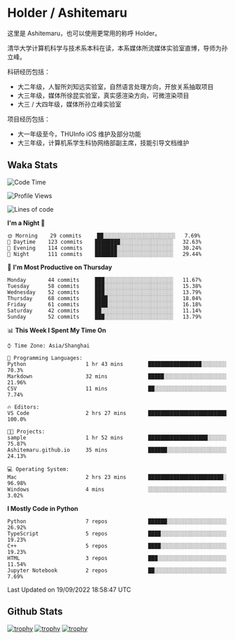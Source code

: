 # Holder / Ashitemaru

这里是 Ashitemaru，也可以使用更常用的称呼 Holder。

清华大学计算机科学与技术系本科在读，本系媒体所流媒体实验室直博，导师为孙立峰。

科研经历包括：

- 大二年级，人智所刘知远实验室，自然语言处理方向，开放关系抽取项目
- 大三年级，媒体所徐昆实验室，真实感渲染方向，可微渲染项目
- 大三 / 大四年级，媒体所孙立峰实验室

项目经历包括：

- 大一年级至今，THUInfo iOS 维护及部分功能
- 大三年级，计算机系学生科协网络部副主席，技能引导文档维护

## Waka Stats

<!--START_SECTION:waka-->
![Code Time](http://img.shields.io/badge/Code%20Time-2%20hrs%2027%20mins-blue)

![Profile Views](http://img.shields.io/badge/Profile%20Views-71-blue)

![Lines of code](https://img.shields.io/badge/From%20Hello%20World%20I%27ve%20Written-318%20Thousand%20lines%20of%20code-blue)

**I'm a Night 🦉** 

```text
🌞 Morning    29 commits     ██░░░░░░░░░░░░░░░░░░░░░░░   7.69% 
🌆 Daytime    123 commits    ████████░░░░░░░░░░░░░░░░░   32.63% 
🌃 Evening    114 commits    ███████░░░░░░░░░░░░░░░░░░   30.24% 
🌙 Night      111 commits    ███████░░░░░░░░░░░░░░░░░░   29.44%

```
📅 **I'm Most Productive on Thursday** 

```text
Monday       44 commits     ███░░░░░░░░░░░░░░░░░░░░░░   11.67% 
Tuesday      58 commits     ███░░░░░░░░░░░░░░░░░░░░░░   15.38% 
Wednesday    52 commits     ███░░░░░░░░░░░░░░░░░░░░░░   13.79% 
Thursday     68 commits     ████░░░░░░░░░░░░░░░░░░░░░   18.04% 
Friday       61 commits     ████░░░░░░░░░░░░░░░░░░░░░   16.18% 
Saturday     42 commits     ██░░░░░░░░░░░░░░░░░░░░░░░   11.14% 
Sunday       52 commits     ███░░░░░░░░░░░░░░░░░░░░░░   13.79%

```


📊 **This Week I Spent My Time On** 

```text
⌚︎ Time Zone: Asia/Shanghai

💬 Programming Languages: 
Python                   1 hr 43 mins        █████████████████░░░░░░░░   70.3% 
Markdown                 32 mins             █████░░░░░░░░░░░░░░░░░░░░   21.96% 
CSV                      11 mins             ██░░░░░░░░░░░░░░░░░░░░░░░   7.74%

🔥 Editors: 
VS Code                  2 hrs 27 mins       █████████████████████████   100.0%

🐱‍💻 Projects: 
sample                   1 hr 52 mins        ███████████████████░░░░░░   75.87% 
Ashitemaru.github.io     35 mins             ██████░░░░░░░░░░░░░░░░░░░   24.13%

💻 Operating System: 
Mac                      2 hrs 23 mins       ████████████████████████░   96.98% 
Windows                  4 mins              ░░░░░░░░░░░░░░░░░░░░░░░░░   3.02%

```

**I Mostly Code in Python** 

```text
Python                   7 repos             ██████░░░░░░░░░░░░░░░░░░░   26.92% 
TypeScript               5 repos             ████░░░░░░░░░░░░░░░░░░░░░   19.23% 
C++                      5 repos             ████░░░░░░░░░░░░░░░░░░░░░   19.23% 
HTML                     3 repos             ███░░░░░░░░░░░░░░░░░░░░░░   11.54% 
Jupyter Notebook         2 repos             ██░░░░░░░░░░░░░░░░░░░░░░░   7.69%

```



 Last Updated on 19/09/2022 18:58:47 UTC
<!--END_SECTION:waka-->

## Github Stats

[![trophy](https://github-profile-trophy.vercel.app/?username=Ashitemaru&column=7)](https://github.com/Ashitemaru)
[![trophy](https://github-readme-stats.vercel.app/api?username=Ashitemaru&show_icons=true&include_all_commits=true)](https://github.com/Ashitemaru)
[![trophy](https://github-readme-stats.vercel.app/api/top-langs/?username=Ashitemaru&layout=compact)](https://github.com/Ashitemaru)

<!--
**Ashitemaru/Ashitemaru** is a ✨ _special_ ✨ repository because its `README.md` (this file) appears on your GitHub profile.

Here are some ideas to get you started:

- 🔭 I’m currently working on ...
- 🌱 I’m currently learning ...
- 👯 I’m looking to collaborate on ...
- 🤔 I’m looking for help with ...
- 💬 Ask me about ...
- 📫 How to reach me: ...
- 😄 Pronouns: ...
- ⚡ Fun fact: ...
-->

